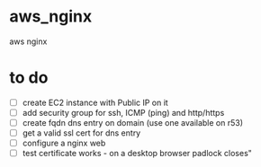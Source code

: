 # aws_nginx
aws nginx

# to do 

- [ ] create EC2 instance with Public IP on it
- [ ] add security group for ssh, ICMP (ping) and http/https
- [ ] create fqdn dns entry on domain (use one available on r53)
- [ ] get a valid ssl cert for dns entry
- [ ] configure a nginx web
- [ ] test certificate works - on a desktop browser padlock closes"